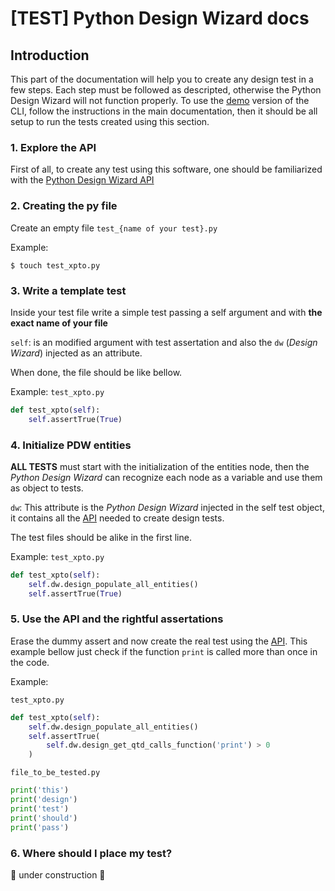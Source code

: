 # [TEST] Python Design Wizard docs

## Introduction

This part of the documentation will help you to create any design test in a few steps. Each step must be followed as descripted, otherwise the Python Design Wizard will not function properly.
To use the [demo](https://github.com/Caio-Batista/python-dw#running-demo-interact) version of the CLI, follow the instructions in the main documentation, then it should be all setup to run the tests created using this section.

### 1. Explore the API

First of all, to create any test using this software, one should be familiarized with the [Python Design Wizard API](https://github.com/Caio-Batista/python-dw/tree/master/api#api-python-design-wizard-docs)


### 2. Creating the py file

Create an empty file `test_{name of your test}.py`

Example:
```shell
$ touch test_xpto.py
```

### 3. Write a template test

Inside your test file write a simple test passing a self argument and with **the exact name of your file**

`self`: is an modified argument with test assertation and also the `dw` (*Design Wizard*) injected as an attribute. 

When done, the file should be like bellow.

Example: `test_xpto.py`
```python
def test_xpto(self):
    self.assertTrue(True)
```

### 4. Initialize PDW entities

**ALL TESTS** must start with the initialization of the entities node, then the *Python Design Wizard* can recognize each node as a variable and use them as object to tests.

`dw`: This attribute is the *Python Design Wizard* injected in the self test object, it contains all the [API](https://github.com/Caio-Batista/python-dw/tree/master/api#api-python-design-wizard-docs) needed to create design tests.

The test files should be alike in the first line.

Example: `test_xpto.py`
```python
def test_xpto(self):
    self.dw.design_populate_all_entities()
    self.assertTrue(True)
```

### 5. Use the API and the rightful assertations

Erase the dummy assert and now create the real test using the [API](https://github.com/Caio-Batista/python-dw/tree/master/api#api-python-design-wizard-docs). This example bellow just check if the function `print` is called more than once in the code. 

Example: 

`test_xpto.py`
```python
def test_xpto(self):
    self.dw.design_populate_all_entities()
    self.assertTrue(
        self.dw.design_get_qtd_calls_function('print') > 0
    )
```

`file_to_be_tested.py`
```python
print('this')
print('design')
print('test')
print('should')
print('pass')
```

### 6. Where should I place my test?

🚧 under construction 🚧

